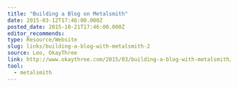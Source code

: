 ```yaml
---
title: "Building a Blog on Metalsmith"
date: 2015-03-12T17:46:00.000Z
posted_date: 2015-10-21T17:46:00.000Z
editor_recommends:
type: Resource/Website
slug: links/building-a-blog-with-metalsmith-2
source: Leo, OkayThree
link: http://www.okaythree.com/2015/03/building-a-blog-with-metalsmith/
tool:
  - metalsmith
---
```





